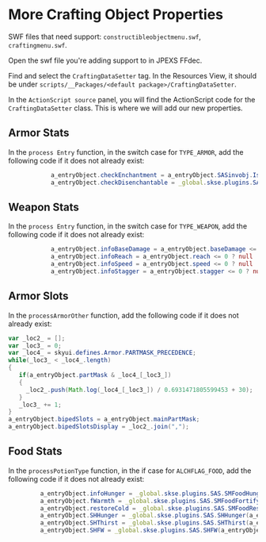 # More Crafting Object Properties

SWF files that need support: `constructibleobjectmenu.swf`, `craftingmenu.swf`.

Open the swf file you're adding support to in JPEXS FFdec.

Find and select the `CraftingDataSetter` tag. In the Resources View, it should be under `scripts/__Packages/<default package>/CraftingDataSetter`.

In the `ActionScript source` panel, you will find the ActionScript code for the `CraftingDataSetter` class. This is where we will add our new properties.

## Armor Stats

In the `process Entry` function, in the switch case for `TYPE_ARMOR`, add the following code if it does not already exist:

```as
            a_entryObject.checkEnchantment = a_entryObject.SASinvobj.IsEnchantmentKnown;
            a_entryObject.checkDisenchantable = _global.skse.plugins.SAS.IsDisenchantable(a_entryObject.formId,a_entryObject.isEnchanted);
```

## Weapon Stats

In the `process Entry` function, in the switch case for `TYPE_WEAPON`, add the following code if it does not already exist:

```as
            a_entryObject.infoBaseDamage = a_entryObject.baseDamage <= 0 ? null : Math.round(a_entryObject.baseDamage * 100) / 100;
            a_entryObject.infoReach = a_entryObject.reach <= 0 ? null : Math.round(a_entryObject.reach * 100) / 100;
            a_entryObject.infoSpeed = a_entryObject.speed <= 0 ? null : Math.round(a_entryObject.speed * 100) / 100;
            a_entryObject.infoStagger = a_entryObject.stagger <= 0 ? null : Math.round(a_entryObject.stagger * 100) / 100;
```

## Armor Slots

In the `processArmorOther` function, add the following code if it does not already exist:

```as
var _loc2_ = [];
var _loc3_ = 0;
var _loc4_ = skyui.defines.Armor.PARTMASK_PRECEDENCE;
while(_loc3_ < _loc4_.length)
{
   if(a_entryObject.partMask & _loc4_[_loc3_])
   {
     _loc2_.push(Math.log(_loc4_[_loc3_]) / 0.6931471805599453 + 30);
   }
   _loc3_ += 1;
}
a_entryObject.bipedSlots = a_entryObject.mainPartMask;
a_entryObject.bipedSlotsDisplay = _loc2_.join(",");
```

## Food Stats

In the `processPotionType` function, in the if case for `ALCHFLAG_FOOD`, add the following code if it does not already exist:

```as
         a_entryObject.infoHunger = _global.skse.plugins.SAS.SMFoodHunger(a_entryObject.formId);
         a_entryObject.fWarmth = _global.skse.plugins.SAS.SMFoodFortifyWarmth(a_entryObject.formId);
         a_entryObject.restoreCold = _global.skse.plugins.SAS.SMFoodRestoreCold(a_entryObject.formId);
         a_entryObject.SHHunger = _global.skse.plugins.SAS.SHHunger(a_entryObject.formId);
         a_entryObject.SHThirst = _global.skse.plugins.SAS.SHThirst(a_entryObject.formId);
         a_entryObject.SHFW = _global.skse.plugins.SAS.SHFW(a_entryObject.formId);
```
